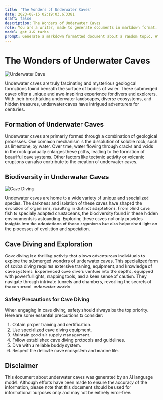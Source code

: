 ```yaml
---
title: 'The Wonders of Underwater Caves'
date: 2023-08-15 02:19:03.673381
draft: false
description: The Wonders of Underwater Caves
role: You are a writer, made to generate documents in markdown format. It is very important that all of the documents you generate are in valid markdown format.
model: gpt-3.5-turbo
prompt: Generate a markdown formatted document about a random topic. At the bottom, include a disclaimer explaining that the document was generated by you. The first line of the document should be the title. Make sure that the entire document is in proper markdown format, using a mix of various tags to make the document visually appealing.
---
```


# The Wonders of Underwater Caves

![Underwater Cave](https://example.com/underwater-cave.jpg)

Underwater caves are truly fascinating and mysterious geological formations found beneath the surface of bodies of water. These submerged caves offer a unique and awe-inspiring experience for divers and explorers. With their breathtaking underwater landscapes, diverse ecosystems, and hidden treasures, underwater caves have intrigued adventurers for centuries.

## Formation of Underwater Caves

Underwater caves are primarily formed through a combination of geological processes. One common mechanism is the dissolution of soluble rock, such as limestone, by water. Over time, water flowing through cracks and voids in the rock gradually enlarges these paths, leading to the formation of beautiful cave systems. Other factors like tectonic activity or volcanic eruptions can also contribute to the creation of underwater caves.

## Biodiversity in Underwater Caves

![Cave Diving](https://example.com/cave-diving.jpg)

Underwater caves are home to a wide variety of unique and specialized species. The darkness and isolation of these caves have shaped the evolution of organisms, resulting in distinct adaptations. From blind cave fish to specially adapted crustaceans, the biodiversity found in these hidden environments is astounding. Exploring these caves not only provides insights into the adaptations of these organisms but also helps shed light on the processes of evolution and speciation.

## Cave Diving and Exploration

Cave diving is a thrilling activity that allows adventurous individuals to explore the submerged wonders of underwater caves. This specialized form of scuba diving requires extensive training, equipment, and knowledge of cave systems. Experienced cave divers venture into the depths, equipped with powerful lights, mapping tools, and a keen sense of caution. They navigate through intricate tunnels and chambers, revealing the secrets of these surreal underwater worlds.

### Safety Precautions for Cave Diving

When engaging in cave diving, safety should always be the top priority. Here are some essential precautions to consider:

1. Obtain proper training and certification.
2. Use specialized cave diving equipment.
3. Maintain good air supply management.
4. Follow established cave diving protocols and guidelines.
5. Dive with a reliable buddy system.
6. Respect the delicate cave ecosystem and marine life.

## Disclaimer

This document about underwater caves was generated by an AI language model. Although efforts have been made to ensure the accuracy of the information, please note that this document should be used for informational purposes only and may not be entirely error-free.